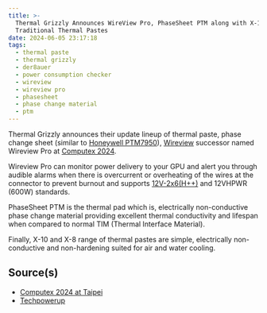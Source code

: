 ```yaml
---
title: >-
  Thermal Grizzly Announces WireView Pro, PhaseSheet PTM along with X-10 and X-8
  Traditional Thermal Pastes
date: 2024-06-05 23:17:18
tags:
  - thermal paste
  - thermal grizzly
  - der8auer
  - power consumption checker
  - wireview
  - wireview pro
  - phasesheet
  - phase change material
  - ptm
---
```


Thermal Grizzly announces their update lineup of thermal paste, phase change sheet (similar to [Honeywell PTM7950][def3]), [Wireview][def4] successor named Wireview Pro at [Computex 2024][def].
<!-- more -->

Wireview Pro can monitor power delivery to your GPU and alert you through audible alarms when there is overcurrent or overheating of the wires at the connector to prevent burnout and supports [12V-2x6(H++)][def5] and 12VHPWR (600W) standards.

PhaseSheet PTM is the thermal pad which is, electrically non-conductive phase change material providing excellent thermal conductivity and lifespan when compared to normal TIM (Thermal Interface Material).

Finally, X-10 and X-8 range of thermal pastes are simple, electrically non-conductive and non-hardening suited for air and water cooling.

## Source(s)

- [Computex 2024 at Taipei][def]
- [Techpowerup][def2]

[def]: https://www.computextaipei.com.tw/en/index.html
[def2]: https://www.techpowerup.com/323195/thermal-grizzly-showcases-wireview-pro-phasesheet-ptm-x-10-and-x-8-tims
[def3]: https://www.lttstore.com/products/ptm7950-phase-change-thermal-pad
[def4]: https://www.thermal-grizzly.com/en/wire-view-gpu/s-tg-wv-p18n/
[def5]: https://www.techpowerup.com/319253/12v-2x6-h-standard-touted-to-safely-deliver-675-w